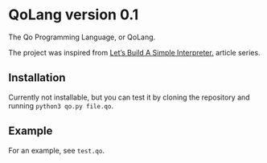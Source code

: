 # QoLang version 0.1
The Qo Programming Language, or QoLang.

The project was inspired from [Let’s Build A Simple Interpreter.](https://ruslanspivak.com/lsbasi-part1/) article series.

## Installation
Currently not installable, but you can test it by cloning the repository and running `python3 qo.py file.qo`.

## Example
For an example, see `test.qo`.